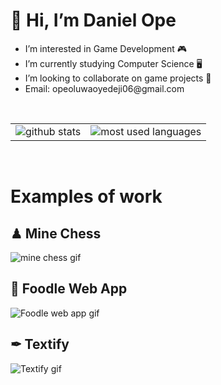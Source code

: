 <h1> 👋 Hi, I’m Daniel Ope </h1>
<ul>
  <li>I’m interested in Game Development 🎮</li>
  <li>I’m currently studying Computer Science 🖥</li>
  <li>I’m looking to collaborate on game projects 💞️</li>
  <li>Email: opeoluwaoyedeji06@gmail.com</li>
</ul>
<br/>

<table style="border: 0;">
  <tr>
    <td><img src="https://github-readme-stats.vercel.app/api?username=daniel-ope06&show_icons=true&theme=apprentice" alt="github stats"/></td>
    <td><img src="https://github-readme-stats.vercel.app/api/top-langs/?username=daniel-ope06&layout=compact&theme=apprentice" alt="most used languages"/></td>
  </tr>
</table>
<br/>

<h1>Examples of work</h1>
<h2>♟ Mine Chess</h2>
<img src="https://user-images.githubusercontent.com/97707320/159814033-80fdc64b-f6f2-45ab-8069-54a2213c6cb7.gif" alt="mine chess gif"/>
<br/>

<h2>🚚 Foodle Web App</h2>
<img src="https://user-images.githubusercontent.com/97707320/158897426-04a9b819-8518-4100-85e6-25e973aa84c0.gif" alt="Foodle web app gif"/>
<br/>

<h2>✒ Textify</h2>
<img src="https://user-images.githubusercontent.com/97707320/174207009-e13274a2-a602-4834-bf9f-bbc6a5789de6.png" alt="Textify gif"/>
<br/>
